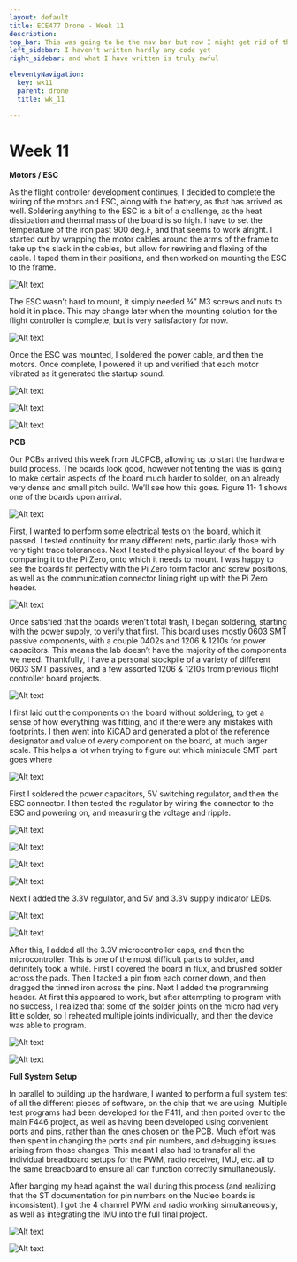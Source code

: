 ```yaml
---
layout: default
title: ECE477 Drone - Week 11
description:
top_bar: This was going to be the nav bar but now I might get rid of this lol.
left_sidebar: I haven't written hardly any code yet
right_sidebar: and what I have written is truly awful

eleventyNavigation:
  key: wk11
  parent: drone
  title: wk_11

---
```


# Week 11

**Motors / ESC**

As the flight controller development continues, I decided to complete the wiring of the motors and ESC, along with the battery, as that has arrived as well. Soldering anything to the ESC is a bit of a challenge, as the heat dissipation and thermal mass of the board is so high. I have to set the temperature of the iron past 900 deg.F, and that seems to work alright. I started out by wrapping the motor cables around the arms of the frame to take up the slack in the cables, but allow for rewiring and flexing of the cable. I taped them in their positions, and then worked on mounting the ESC to the frame.

![Alt text](image.png "Figure 11- 1. Motor cables arranged before soldering.")

The ESC wasn’t hard to mount, it simply needed ¾” M3 screws and nuts to hold it in place. This may change later when the mounting solution for the flight controller is complete, but is very satisfactory for now.

![Alt text](image-1.png "Figure 11- 2. ESC being mounted to frame.")

Once the ESC was mounted, I soldered the power cable, and then the motors. Once complete, I powered it up and verified that each motor vibrated as it generated the startup sound.

![Alt text](image-2.png "a")

![Alt text](image-3.png "b")

![Alt text](image-4.png "Figure 11- 3. ESC fully soldered.")

**PCB**

Our PCBs arrived this week from JLCPCB, allowing us to start the hardware build process. The boards look good, however not tenting the vias is going to make certain aspects of the board much harder to solder, on an already very dense and small pitch build. We’ll see how this goes. Figure 11- 1 shows one of the boards upon arrival.

![Alt text](image-5.png "Figure 11- 4. Newly arrived boards.")

First, I wanted to perform some electrical tests on the board, which it passed. I tested continuity for many different nets, particularly those with very tight trace tolerances. Next I tested the physical layout of the board by comparing it to the Pi Zero, onto which it needs to mount. I was happy to see the boards fit perfectly with the Pi Zero form factor and screw positions, as well as the communication connector lining right up with the Pi Zero header. 

![Alt text](image-6.png "Figure 11- 5. Blank board with Pi Zero")

Once satisfied that the boards weren’t total trash, I began soldering, starting with the power supply, to verify that first. This board uses mostly 0603 SMT passive components, with a couple 0402s and 1206 & 1210s for power capacitors. This means the lab doesn’t have the majority of the components we need. Thankfully, I have a personal stockpile of a variety of different 0603 SMT passives, and a few assorted 1206 & 1210s from previous flight controller board projects.

![Alt text](image-7.png "Figure 11- 6. Stockpile of various 0603 passives, and a few hard to find chips. (FT230XQ and MPU9250)")

I first laid out the components on the board without soldering, to get a sense of how everything was fitting, and if there were any mistakes with footprints. I then went into KiCAD and generated a plot of the reference designator and value of every component on the board, at much larger scale. This helps a lot when trying to figure out which miniscule SMT part goes where

![Alt text](image-8.png "Figure 11- 7. Plot of value, ref. designator pairs to help with soldering.")

First I soldered the power capacitors, 5V switching regulator, and then the ESC connector. I then tested the regulator by wiring the connector to the ESC and powering on, and measuring the voltage and ripple.

![Alt text](image-9.png "a")

![Alt text](image-10.png "b")

![Alt text](image-11.png "c")

![Alt text](image-12.png "Figure 11- 8. Progression of soldering 5V supply")

Next I added the 3.3V regulator, and 5V and 3.3V supply indicator LEDs.

![Alt text](image-13.png "a")

![Alt text](image-14.png "Figure 11- 9. Testing 3.3V and 5V supply with ESC")

After this, I added all the 3.3V microcontroller caps, and then the microcontroller. This is one of the most difficult parts to solder, and definitely took a while. First I covered the board in flux, and brushed solder across the pads. Then I tacked a pin from each corner down, and then dragged the tinned iron across the pins. Next I added the programming header. At first this appeared to work, but after attempting to program with no success, I realized that some of the solder joints on the micro had very little solder, so I reheated multiple joints individually, and then the device was able to program. 

![Alt text](image-15.png "Figure 11- 10. Closeup of board after micro soldered.")

![Alt text](image-16.png "Figure 11- 11. Board running 'blink LED' test while powered by ESC.")

**Full System Setup**

In parallel to building up the hardware, I wanted to perform a full system test of all the different pieces of software, on the chip that we are using. Multiple test programs had been developed for the F411, and then ported over to the main F446 project, as well as having been developed using convenient ports and pins, rather than the ones chosen on the PCB. Much effort was then spent in changing the ports and pin numbers, and debugging issues arising from those changes. This meant I also had to transfer all the individual breadboard setups for the PWM, radio receiver, IMU, etc. all to the same breadboard to ensure all can function correctly simultaneously.

After banging my head against the wall during this process (and realizing that the ST documentation for pin numbers on the Nucleo boards is inconsistent), I got the 4 channel PWM and radio working simultaneously, as well as integrating the IMU into the full final project. 

![Alt text](image-17.png "a")

![Alt text](image-18.png "Figure 11- 12. System test with radio controlling all 4 PWM channels")

